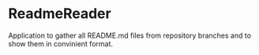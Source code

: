 # ReadmeReader
Application to gather all README.md files from repository branches and to show them in convinient format.
